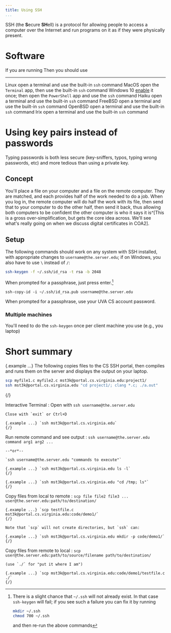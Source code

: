 ```yaml
---
title: Using SSH
...
```


SSH (the **S**ecure **SH**ell) is a protocol for allowing people to access a computer over the Internet and run programs on it as if they were physically present.

# Software

If you are running      Then you should use
----------------------  -----------------------------
Linux                   open a terminal and use the built-in `ssh` command
MacOS                   open the `Terminal` app, then use the built-in `ssh` command
Windows 10              [enable](https://devblogs.microsoft.com/powershell/using-the-openssh-beta-in-windows-10-fall-creators-update-and-windows-server-1709/) it once; then open the `PowerShell` app and use the `ssh` command
Haiku                   open a terminal and use the built-in `ssh` command
FreeBSD                 open a terminal and use the built-in `ssh` command
OpenBSD                 open a terminal and use the built-in `ssh` command
Irix                    open a terminal and use the built-in `ssh` command

# Using key pairs instead of passwords

Typing passwords is both less secure (key-sniffers, typos, typing wrong passwords, etc) and more tedious than using a private key.

## Concept

You'll place a file on your computer and a file on the remote computer.
They are matched, and each provides half of the work needed to do a job.
When you log in, the remote computer will do half the work with its file, then send that to your computer to do the other half, then send it back, thus allowing both computers to be confident the other computer is who it says it is^[This is a gross over-simplification, but gets the core idea across. We'll see what's really going on when we discuss digital certificates in COA2].

## Setup

The following commands should work on any system with SSH installed,
with appropriate changes to `username@the.server.edu`;
if on Windows, you also have to use `\` instead of `/`:

```bash
ssh-keygen -f ~/.ssh/id_rsa -t rsa -b 2048
```

When prompted for a passphrase, just press enter.[^error]

```
ssh-copy-id -i ~/.ssh/id_rsa.pub username@the.server.edu
```

When prompted for a passphrase, use your UVA CS account password.


[^error]:
    There is a slight chance that `~/.ssh` will not already exist. In that case `ssh-keygen` will fail; if you see such a failure you can fix it by running 

    ````bash
    mkdir ~/.ssh
    chmod 700 ~/.ssh
    ````

    and then re-run the above commands


### Multiple machines

You'll need to do the `ssh-keygen` once per client machine you use (e.g., you laptop)

# Short summary

{.example ...} The following copies files to the CS SSH portal, then compiles and runs them on the server and displays the output on your laptop.

```bash
scp myfile1.c myfile2.c mst3k@portal.cs.virginia.edu:project1/
ssh mst3k@portal.cs.virginia.edu "cd project1/; clang *.c; ./a.out"
```
{/}

Interactive Terminal
:   Open with `ssh username@the.server.edu`
    
    Close with `exit` or Ctrl+D
    
    {.example ...} `ssh mst3k@portal.cs.virginia.edu`
    {/}

Run remote command and see output
:   `ssh username@the.server.edu command arg1 arg2 ...`

    --*or*--
    
    `ssh username@the.server.edu "commands to execute"`

    {.example ...} `ssh mst3k@portal.cs.virginia.edu ls -l`
    {/}

    {.example ...} `ssh mst3k@portal.cs.virginia.edu "cd /tmp; ls"`
    {/}

Copy files from local to remote
:   `scp file file2 file3 ... user@the.server.edu:path/to/destination/`

    {.example ...} `scp testfile.c mst3k@portal.cs.virginia.edu:code/demo1/`
    {/}
    
    Note that `scp` will not create directories, but `ssh` can:
    
    {.example ...} `ssh mst3k@portal.cs.virginia.edu mkdir -p code/demo1/`
    {/}

Copy files from remote to local
:   `scp user@the.server.edu:path/to/source/filename path/to/destination/`
    
    (use `./` for "put it where I am")

    {.example ...} `scp mst3k@portal.cs.virginia.edu:code/demo1/testfile.c ./`
    {/}


